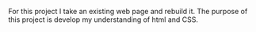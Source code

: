 For this project I take an existing web page and rebuild it. 
The purpose of this project is develop my understanding of html and CSS.
